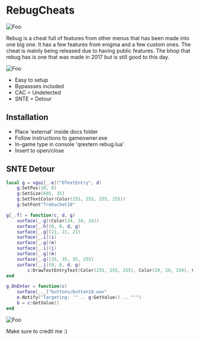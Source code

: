 # RebugCheats

![Foo](https://i.imgur.com/f0ApXbe.png)

Rebug is a cheat full of features from other menus that has been made into one big one. It has a few features from enigma and a few custom ones. The cheat is mainly being released due to having public features. The bhop that rebug has is one that was made in 2017 but is still good to this day.

![Foo](https://i.imgur.com/rlxFY4G.png)

* Easy to setup
* Bypassses included
* CAC = Undetected
* SNTE = Detour

## Installation
* Place 'external' inside docs folder
* Follow instructions to gameowner.exe
* In-game type in console 'qrextern rebug.lua'
* Insert to open/close

## SNTE Detour
```lua
local g = vgui[_.e]("DTextEntry", d)
    g:SetPos(10, 8)
    g:SetSize(685, 35)
    g:SetTextColor(Color(255, 255, 255, 255))
    g:SetFont"Trebuchet18"

g[_.f] = function(c, d, g)
    surface[_.g](Color(24, 24, 24))
    surface[_.h](0, 0, d, g)
    surface[_.g](21, 21, 21)
    surface[_.i](i)
    surface[_.g](m)
    surface[_.i](j)
    surface[_.g](m)
    surface[_.g](35, 35, 35, 255)
    surface[_.j](0, 0, d, g)
        c:DrawTextEntryText(Color(255, 255, 255), Color(20, 20, 150), Color(100, 100, 100))
end

g.OnEnter = function(c)
    surface[_._]"buttons/button18.wav"
    e.Notify("Targeting: '" .. g:GetValue() .. "'")
    b = c:GetValue()
end
```
![Foo](https://i.imgur.com/yVyd89x.png)

Make sure to credit me :)
